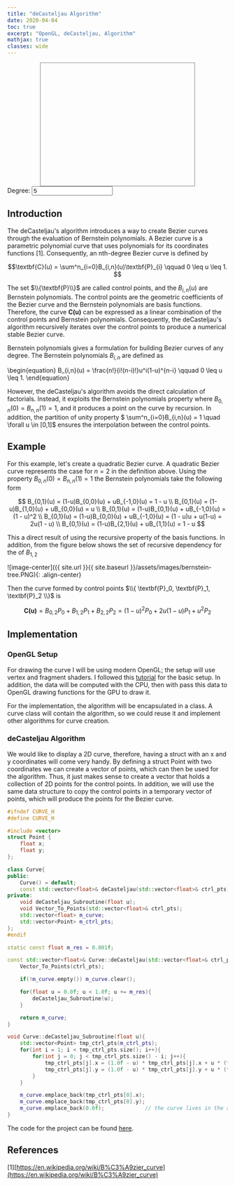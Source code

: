 ```yaml
---
title: "deCasteljau Algorithm"
date: 2020-04-04
toc: true
excerpt: "OpenGL, deCasteljau, Algorithm"
mathjax: true
classes: wide	
---
```



<svg id="mysvg" style="display:block; width:70%; height:20em; margin:0em auto; border:0.07em solid #808080"></svg>
<label for="degree">Degree:</label>
<input type="number" id="degree" name="degree" step="1" value="5" min="3">


<script>
var svg = document.querySelector('#mysvg');
var degree = document.getElementById("degree").value;

//dimension of svg
var svgRect = svg.getBoundingClientRect();
var svgw = svgRect.width;
var svgh = svgRect.height;

//center point of svg
var xcenter = svgw/2;
var ycenter = svgh/2;
var ctrlPts = [];
var rayCount = 20;

function randn_bm() {
    let u = 0, v = 0;
    while(u === 0) u = Math.random(); //Converting [0,1) to (0,1)
    while(v === 0) v = Math.random();
    let num = Math.sqrt( -2.0 * Math.log( u ) ) * Math.cos( 2.0 * Math.PI * v );
    //num = num / 10.0 + 0.5; // Translate to 0 -> 1
    if (num > 1 || num < 0) return randn_bm(); // resample between 0 and 1
    return num;
}

//http://stackoverflow.com/a/3642265/1869660
function makeSVGElement(tag, attrs) {
    var el= document.createElementNS('http://www.w3.org/2000/svg', tag);
    for (var k in attrs) {
        el.setAttribute(k, attrs[k]);
    }
    return el;
}

function rnPoints(){
    while(svg.firstChild != null)
        svg.removeChild(svg.firstChild);
    degree = document.getElementById("degree").value;
    for(var i = 0; i < degree; i++){
        var svgx = svgw * randn_bm();
        var svgy = svgh * randn_bm();
        ctrlPts.push({x : svgx, y : svgy});
        var circle = makeSVGElement('circle', { cx: ctrlPts[i].x,
                                        cy: ctrlPts[i].y,
                                        r: 5,
                                        stroke: 'red',
                                       'stroke-width': 2,
                                        fill: 'orange' });  
        svg.appendChild(circle);
    }
   
 // stop random point generation   
 //    if(count < 20){  
 //     count = count + 1;
    // }else{
    //  clearInterval(setIntervalID);
    // }
}

var count = 1;
var setIntervalID = setInterval(deCasteljau, 5000);

function deCasteljau(){
    rnPoints();
    var cpyCtrlPts = ctrlPts;
    var n = cpyCtrlPts.length;
    for(var u = 0.0; u <= 1.0; u += 0.001){ 
        for(var i = 1; i < n; i++){
            for(var j = 0; j < n - i; j++){
                cpyCtrlPts[j].x = (1.0-u) * cpyCtrlPts[j].x + u * cpyCtrlPts[j + 1].x
                cpyCtrlPts[j].y = (1.0-u) * cpyCtrlPts[j].y + u * cpyCtrlPts[j + 1].y
            }
        }
       var circle = makeSVGElement('circle', { cx: cpyCtrlPts[0].x,
                                        cy: cpyCtrlPts[0].y,
                                        r: 1,
                                        stroke: 'black',
                                       'stroke-width': 2,
                                        fill: 'orange' });  
       svg.appendChild(circle);
    }
    ctrlPts = [];

}

// I really enjoy working with curves since they give a lot of room for playing around 
// from a programming and mathematical perspective. The curve can be controlled by playing
// around with several variables which give a higher level of understanding on how this
// structure works.
</script>


## Introduction

The deCasteljau's algorithm introduces a way to create Bezier curves through the evaluation of Bernstein polynomials. A Bezier curve 
is a parametric polynomial curve that uses polynomials for its coordinates functions [1]. Consequently, an nth-degree Bezier curve is defined by


$$\textbf{C}(u) = \sum^n_{i=0}B_{i,n}(u)\textbf{P}_{i} \qquad  0 \leq u \leq 1. $$


The set $\\{\textbf{P}\\}$ are called control points, and the $B_{i,n}(u)$ are Bernstein polynomials.
The control points are the geometric coefficients of the Bezier curve and the Bernstein polynomials are basis functions. Therefore, 
the curve $\textbf{C(u)}$ can be expressed as a linear combination of the control points and Bernstein polynomials. Consequently, 
the deCasteljau's algorithm recursively iterates over the control points to produce a numerical stable Bezier curve.




Bernstein polynomials gives a formulation for building Bezier curves of any degree. The Bernstein polynomials $B_{i,n}$ are defined as

\begin{equation}
B_{i,n}(u) = \frac{n!}{i!(n-i)!}u^i(1-u)^{n-i} \qquad 0 \leq u \leq 1.
\end{equation}

However, the deCasteljau's algorithm avoids the direct calculation of factorials. Instead, it exploits the Bernstein polynomials property where
$B_{0,n}(0) = B_{n,n}(1) = 1$, and it produces a point on the curve by recursion. In addition, the partition of unity property $ \sum^n_{i=0}B_{i,n}(u) = 1 
\quad \forall u \in [0,1]$ 
ensures the interpolation between the control points.


## Example

For this example, let's create a quadratic Bezier curve. A quadratic Bezier curve represents the case for $n = 2$ in the definition above. Using the property
$B_{0,n}(0) = B_{n,n}(1) = 1$ the Bernstein polynomials take the following form


$$
B_{0,1}(u) = (1-u)B_{0,0}(u) + uB_{-1,0}(u) = 1 - u \\
B_{0,1}(u) = (1-u)B_{1,0}(u) + uB_{0,0}(u) = u \\
B_{0,1}(u) = (1-u)B_{0,1}(u) + uB_{-1,0}(u) = (1 - u)^2 \\
B_{0,1}(u) = (1-u)B_{0,0}(u) + uB_{-1,0}(u) = (1 - u)u + u(1-u) = 2u(1 - u) \\
B_{0,1}(u) = (1-u)B_{2,1}(u) + uB_{1,1}(u) = 1 - u
$$

This a direct result of using the recursive property of the basis functions. In addition, from the figure below shows the set of recursive dependency for the of 
$B_{1,2}$

![image-center]({{ site.url }}{{ site.baseurl }}/assets/images/bernstein-tree.PNG){: .align-center}



Then the curve formed by control points $\\{ \textbf{P}_0, \textbf{P}_1, \textbf{P}_2 \\}$ is

$$
\textbf{C(u)} = B_{0,2}P_0 + B_{1,2}P_1 + B_{2,2}P_2 
= (1-u)^2P_0 + 2u(1-u)P_1 + u^2P_2
$$


## Implementation

### OpenGL Setup


For drawing the curve I will be using modern OpenGL; the setup will use vertex and fragment shaders. I followed this [tutorial](https://learnopengl.com/) for the basic setup. 
In addition, the data will be computed with the CPU, then with pass this data to OpenGL drawing functions for the GPU to draw it. 

For the implementation, the algorithm will be encapsulated in a class. A curve class will contain the algorithm, so we could reuse it and implement other algorithms for curve
creation.

### deCasteljau Algorithm

We would like to display a 2D curve, therefore, having a struct with an x and y coordinates will come very handy. By defining a struct Point with two coordinates we can create a vector of points, which can then be used for the algorithm. Thus, it just makes sense to create a vector that holds a collection of 2D points for the control points. In addition, we will use the same data structure to copy the control points in a temporary vector of points, which will produce the points for the Bezier curve. 


```c++
#ifndef CURVE_H
#define CURVE_H

#include <vector>
struct Point {
    float x;
    float y;
};

class Curve{
public:
    Curve() = default;
    const std::vector<float>& deCasteljau(std::vector<float>& ctrl_pts);
private:
    void deCasteljau_Subroutine(float u);
    void Vector_To_Points(std::vector<float>& ctrl_pts);
    std::vector<float> m_curve;
    std::vector<Point> m_ctrl_pts;
};
#endif
```


```c++
static const float m_res = 0.001f;

const std::vector<float>& Curve::deCasteljau(std::vector<float>& ctrl_pts){
    Vector_To_Points(ctrl_pts);

    if(!m_curve.empty()) m_curve.clear();

    for(float u = 0.0f; u < 1.0f; u += m_res){
        deCasteljau_Subroutine(u);
    }

    return m_curve;
}

void Curve::deCasteljau_Subroutine(float u){
    std::vector<Point> tmp_ctrl_pts(m_ctrl_pts);
    for(int i = 1; i < tmp_ctrl_pts.size(); i++){
        for(int j = 0; j < tmp_ctrl_pts.size() - i; j++){
            tmp_ctrl_pts[j].x = (1.0f - u) * tmp_ctrl_pts[j].x + u * (tmp_ctrl_pts[j + 1].x);
            tmp_ctrl_pts[j].y = (1.0f - u) * tmp_ctrl_pts[j].y + u * (tmp_ctrl_pts[j + 1].y);
        }
    }

    m_curve.emplace_back(tmp_ctrl_pts[0].x);
    m_curve.emplace_back(tmp_ctrl_pts[0].y);
    m_curve.emplace_back(0.0f);             // the curve lives in the xy plane (x, y, z = 0)
}
```

The code for the project can be found [here](https://github.com/jmieses/opengl_2D_gui).

## References
[1][https://en.wikipedia.org/wiki/B%C3%A9zier_curve](https://en.wikipedia.org/wiki/B%C3%A9zier_curve)